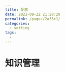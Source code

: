 ```yaml
---
title: 配置
date: 2021-09-22 21:28:29
permalink: /pages/2a33c1/
categories:
  - setting
tags:
  - 
---
```

# 知识管理